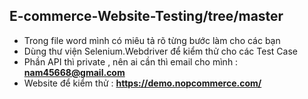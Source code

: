 ## E-commerce-Website-Testing/tree/master
- Trong file word mình có miêu tả rõ từng bước làm cho các bạn
- Dùng thư viện Selenium.Webdriver để kiểm thử cho các Test Case
- Phần API thì private , nên ai cần thì email cho mình : **nam45668@gmail.com**
- Website để kiểm thử : **https://demo.nopcommerce.com/**
  
